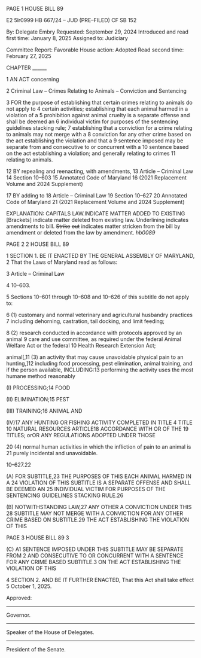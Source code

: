 PAGE 1
HOUSE BILL 89

E2 5lr0999
HB 667/24 – JUD (PRE–FILED) CF SB 152

By: Delegate Embry
Requested: September 29, 2024
Introduced and read first time: January 8, 2025
Assigned to: Judiciary

Committee Report: Favorable
House action: Adopted
Read second time: February 27, 2025

CHAPTER ______

1 AN ACT concerning

2 Criminal Law – Crimes Relating to Animals – Conviction and Sentencing

3 FOR the purpose of establishing that certain crimes relating to animals do not apply to
4 certain activities; establishing that each animal harmed in a violation of a
5 prohibition against animal cruelty is a separate offense and shall be deemed an
6 individual victim for purposes of the sentencing guidelines stacking rule;
7 establishing that a conviction for a crime relating to animals may not merge with a
8 conviction for any other crime based on the act establishing the violation and that a
9 sentence imposed may be separate from and consecutive to or concurrent with a
10 sentence based on the act establishing a violation; and generally relating to crimes
11 relating to animals.

12 BY repealing and reenacting, with amendments,
13 Article – Criminal Law
14 Section 10–603
15 Annotated Code of Maryland
16 (2021 Replacement Volume and 2024 Supplement)

17 BY adding to
18 Article – Criminal Law
19 Section 10–627
20 Annotated Code of Maryland
21 (2021 Replacement Volume and 2024 Supplement)

EXPLANATION: CAPITALS LAW.INDICATE MATTER ADDED TO EXISTING
[Brackets] indicate matter deleted from existing law.
Underlining indicates amendments to bill.
~~Strike~~ ~~out~~ indicates matter stricken from the bill by amendment or deleted from the law by
amendment. *hb0089*

PAGE 2
2 HOUSE BILL 89

1 SECTION 1. BE IT ENACTED BY THE GENERAL ASSEMBLY OF MARYLAND,
2 That the Laws of Maryland read as follows:

3 Article – Criminal Law

4 10–603.

5 Sections 10–601 through 10–608 and 10–626 of this subtitle do not apply to:

6 (1) customary and normal veterinary and agricultural husbandry practices
7 including dehorning, castration, tail docking, and limit feeding;

8 (2) research conducted in accordance with protocols approved by an animal
9 care and use committee, as required under the federal Animal Welfare Act or the federal
10 Health Research Extension Act;

animal[,11 (3) an activity that may cause unavoidable physical pain to an
hunting,]12 including food processing, pest elimination, animal training, and if the person
available, INCLUDING:13 performing the activity uses the most humane method reasonably

(I) PROCESSING;14 FOOD

(II) ELIMINATION;15 PEST

(III) TRAINING;16 ANIMAL AND

(IV)17 ANY HUNTING OR FISHING ACTIVITY COMPLETED IN
TITLE 4 TITLE 10 NATURAL RESOURCES ARTICLE18 ACCORDANCE WITH OR OF THE
19 TITLES; orOR ANY REGULATIONS ADOPTED UNDER THOSE

20 (4) normal human activities in which the infliction of pain to an animal is
21 purely incidental and unavoidable.

10–627.22

(A) FOR SUBTITLE,23 THE PURPOSES OF THIS EACH ANIMAL HARMED IN A
24 VIOLATION OF THIS SUBTITLE IS A SEPARATE OFFENSE AND SHALL BE DEEMED AN
25 INDIVIDUAL VICTIM FOR PURPOSES OF THE SENTENCING GUIDELINES STACKING
RULE.26

(B) NOTWITHSTANDING LAW,27 ANY OTHER A CONVICTION UNDER THIS
28 SUBTITLE MAY NOT MERGE WITH A CONVICTION FOR ANY OTHER CRIME BASED ON
SUBTITLE.29 THE ACT ESTABLISHING THE VIOLATION OF THIS

PAGE 3
HOUSE BILL 89 3

(C) A1 SENTENCE IMPOSED UNDER THIS SUBTITLE MAY BE SEPARATE FROM
2 AND CONSECUTIVE TO OR CONCURRENT WITH A SENTENCE FOR ANY CRIME BASED
SUBTITLE.3 ON THE ACT ESTABLISHING THE VIOLATION OF THIS

4 SECTION 2. AND BE IT FURTHER ENACTED, That this Act shall take effect
5 October 1, 2025.

Approved:

________________________________________________________________________________
Governor.

________________________________________________________________________________
Speaker of the House of Delegates.

________________________________________________________________________________
President of the Senate.